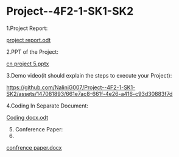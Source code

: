 # Project--4F2-1-SK1-SK2

1.Project Report:

[project report.odt](https://github.com/user-attachments/files/15516075/project.report.odt)



2.PPT of the Project:

[cn project 5.pptx](https://github.com/user-attachments/files/15516082/cn.project.5.pptx)


3.Demo video(it should explain the steps to execute your Project):


https://github.com/NaliniG007/Project--4F2-1-SK1-SK2/assets/147081893/661e7ac8-661f-4e26-a416-c93d30883f7d


4.Coding In Separate Document:

[Coding docx.odt](https://github.com/user-attachments/files/15516089/Coding.docx.odt)



5. Conference Paper:
6. 
[confrence paper.docx](https://github.com/user-attachments/files/15516090/confrence.paper.docx)


